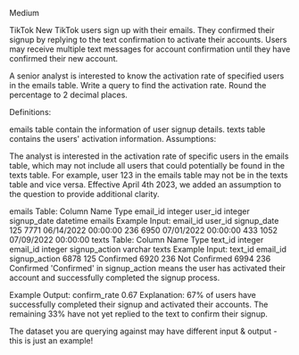 Medium

TikTok
New TikTok users sign up with their emails. They confirmed their signup by replying to the text confirmation to activate their accounts. Users may receive multiple text messages for account confirmation until they have confirmed their new account.

A senior analyst is interested to know the activation rate of specified users in the emails table. Write a query to find the activation rate. Round the percentage to 2 decimal places.

Definitions:

emails table contain the information of user signup details.
texts table contains the users' activation information.
Assumptions:

The analyst is interested in the activation rate of specific users in the emails table, which may not include all users that could potentially be found in the texts table.
For example, user 123 in the emails table may not be in the texts table and vice versa.
Effective April 4th 2023, we added an assumption to the question to provide additional clarity.

emails Table:
Column Name	Type
email_id	integer
user_id	integer
signup_date	datetime
emails Example Input:
email_id	user_id	signup_date
125	7771	06/14/2022 00:00:00
236	6950	07/01/2022 00:00:00
433	1052	07/09/2022 00:00:00
texts Table:
Column Name	Type
text_id	integer
email_id	integer
signup_action	varchar
texts Example Input:
text_id	email_id	signup_action
6878	125	Confirmed
6920	236	Not Confirmed
6994	236	Confirmed
'Confirmed' in signup_action means the user has activated their account and successfully completed the signup process.

Example Output:
confirm_rate
0.67
Explanation:
67% of users have successfully completed their signup and activated their accounts. The remaining 33% have not yet replied to the text to confirm their signup.

The dataset you are querying against may have different input & output - this is just an example!


